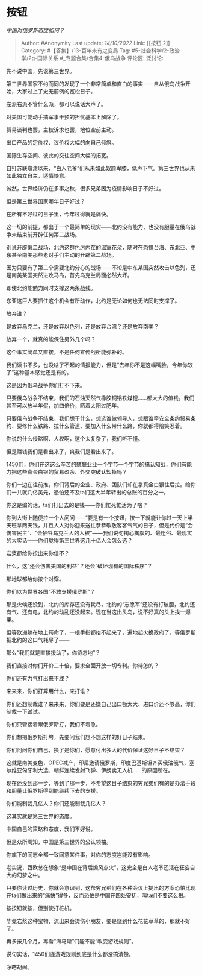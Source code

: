 # 按钮
*中国对俄罗斯态度如何？*

> Author: #Anonymity
> Last update: *14/10/2022*
> Link: [[按钮 2]]
> Category: #【答集】/13-百年未有之变局
> Tag: #5-社会科学/2-政治学/2g-国际关系 #_专题合集/合集4-俄乌战争
> 评论区:
> 泛讨论:

先不说中国，先说第三世界。

第三世界国家不约而同的发现了一个非常简单和直白的事实——自从俄乌战争开始，大家过上了史无前例的宽松日子。

左派右派不管什么派，都可以说话大声了。

对美国可能动手搞军事干预的担忧基本上解除了。

贸易谈判也罢，主权诉求也罢，地位空前主动。

出口产品的定价权、议价权大幅的向自己倾斜。

国际生存空间、彼此的交往空间大幅的拓宽。

自打苏联崩溃以来，“白人老爷”们从未如此奴颜卑膝，低声下气。第三世界也从未如此独立自主，适情快意。

诚然，世界经济仍在多事之秋，很多兄弟因为疫情影响日子不好过。

但是第三世界国家哪年日子好过？

在所有不好过的日子里，今年过得就是痛快。

这一切的前提，都出于一个最简单的现实——北约没有能力、也没有胆量在俄乌战争未结束前开辟任何第二战场。

别说开辟第二战场，北约这群色厉内荏的温室花朵，随时在恐惧台海、东北亚、中东甚至南美那些老对手们主动的开辟第二战场。

因为只要有了第二个需要北约分心的战场——不论是中东某国突然攻击以色列，还是南美某国突然进攻马岛，首先乌克兰局面必然大坏。

即使北约能勉力同时支撑这两条战线。

东亚这巨人要抓住这个机会有所动作，北约是无论如何也无法同时支撑了。

放弃谁？

是放弃乌克兰，还是放弃以色列，还是放弃台湾？还是放弃南美？

放弃一个，就真的能保住另外几个吗？

这个事实简单又直接，不是任何宣传战所能弥补的。

我们读书不多，也没啥了不起的情报能力，但是“去年你不是这幅嘴脸，今年你软了”这种基本感觉还是有的。

这是因为俄乌战争你们打不下来。

只要俄乌战争不结束，我们的石油天然气橡胶铜铝铁煤锂……都大大的值钱。我们甚至可以放半年假，加四倍价，晒着太阳过肥年。

只要俄乌战争不结束，我们想干什么，想选谁做领导人，想跟谁牵安全条约贸易条约、要修什么铁路、拉什么管道、要加入什么带什么路，你就都得陪笑忍着。

你说的什么侵略啊、人权啊，这个太复杂了，我们听不懂。

但是赚钱我们是看出来了，爽我们是看出来了。

1450们，你们在这这么辛苦的兢兢业业一个字节一个字节的搞认知战，你们有能力把这些真金白银的贸易盈余、外交突破认知掉吗？

你们一边在往前推，你们背后的企业、政府、团队们却在拿真金白银往后拉。给你们一共就几亿美元，恐怕还不及ta们这大半年转出的总账的百分之一。

你这是编的话，ta们打出去的是钱——你们忙死忙活为了啥？

你到大街上随便拉一个人问问——“要是有一个按钮，按一下就能让你过一天上半天班拿两天钱，并且人人对你迎来送往恭恭敬敬客客气气的日子，但是代价是“会伤害民主”、“会牺牲乌克兰人的人权”——我们说句掏心掏腹的、最粗俗、最现实的大实话——你们觉得第三世界这几十亿人会怎么选？

岩浆都给你按出来你信不？

什么，这“还会伤害美国的利益”？还会“破坏现有的国际秩序”？

那地球都给你按个对穿。

你们以为世界各国“不敢支援俄罗斯”？

那是火候还没到，北约的库存还没有耗尽，北约的“志愿军”还没有打破胆，北约还有气、还有电，北约的动乱还没起来。现在当这出头鸟，说不好真的头上挨一爆栗。

但等欧洲躺在地上苟命了，一根手指都抬不起来了，遍地起火换政府了，等俄罗斯把北约的这口气耗尽了——

那么“我们就是直接援助了，你待怎地”？

我们直接对你们开价二十倍，要求全面开放一切专利。你待怎的？

你们还有力气打出来不成？

来来来，你们打算用什么，来打谁？

你们还想制裁谁？来来来，你们要是还嫌自己出口额太大、进口价还不够高，你们制裁一下试试。

你们只管接着跟俄罗斯打，我们不着急。

你们想把俄罗斯打垮，先要问我们想不想这样的好日子结束。

你们问问你们自己，换了是你们，愿意付出多大的代价保证这好日子不结束？

这就是南美变色，OPEC减产，印尼邀请俄罗斯，印度巴基斯坦齐买俄油俄气，塞尔维亚匈牙利大选、朝鲜连续发射飞弹、伊朗卖无人机……的原因所在。

现在还没到那一步，等到了那一步，不希望这日子结束的穷兄弟们有的是办法手段和胆量让俄罗斯得到能继续下去的支援。

你们能制裁几亿人？你们还能制裁几亿人？

这其实就是第三世界的态度。

中国自己的策略和态度，我们不好说。

但是众所周知，中国是第三世界的公认领袖。

你旗下的同志全都一致同意某件事，对你的态度岂能没有影响。

老实说，西欧总在想象“是中国在背后煽风点火”，这完全是白人老爷还活在狂妄自大的幻梦之中。

只要你读过历史，你就会意识到，这帮穷兄弟们在各种会议上提出的方案恐怕比现在ta们做出来的“痛快”得多，反而恐怕是中国在四处安抚，叫ta们不要这么狠。

按按钮就按，但别使打桩机。

毕竟岩浆这种宝物，流出来会烫伤小朋友，要是烧到什么花花草草的，那就不好了。

再多按几个月，再看“海马斯”们能不能“改变游戏规则”。

说句实话，1450们连游戏规则到底是什么都没搞清楚。

净瞎胡闹。

